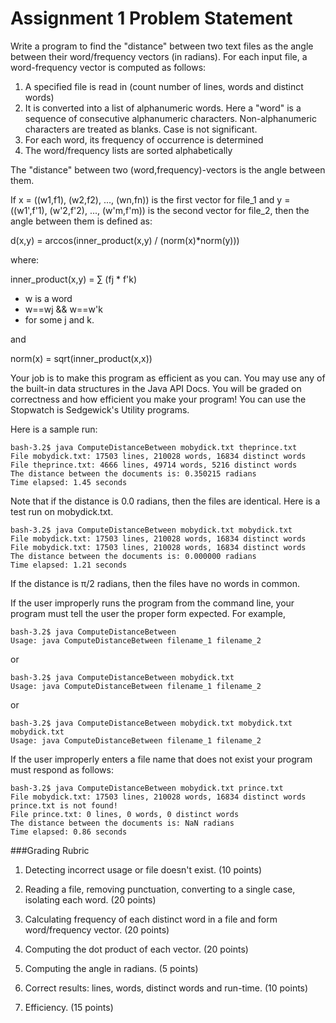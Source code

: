 Assignment 1 Problem Statement
=========

Write a program to find the "distance" between two text files as the angle between their word/frequency vectors (in radians). For each input file, a word-frequency vector is computed as follows:

1. A specified file is read in (count number of lines, words and distinct words)
2. It is converted into a list of alphanumeric words. Here a "word" is a sequence of consecutive alphanumeric characters.  Non-alphanumeric characters are treated as blanks. Case is not significant.
3. For each word, its frequency of occurrence is determined
4. The word/frequency lists are sorted alphabetically

The "distance" between two (word,frequency)-vectors is the angle between them.

If x = ((w1,f1), (w2,f2), ..., (wn,fn)) is the first vector for file_1 and y = ((w1',f'1), (w'2,f'2), ..., (w'm,f'm)) is the second vector for file_2, then the angle between them is defined as:

d(x,y) = arccos(inner_product(x,y) / (norm(x)*norm(y)))

where:

inner_product(x,y) = ∑ (fj * f'k) 

 - w is a word 
 - w==wj && w==w'k
 - for some j and k.
    
and

norm(x) = sqrt(inner_product(x,x))

Your job is to make this program as efficient as you can. You may use any of the built-in data structures in the Java API Docs. You will be graded on correctness and how efficient you make your program! You can use the Stopwatch is Sedgewick's Utility programs.

Here is a sample run:

```
bash-3.2$ java ComputeDistanceBetween mobydick.txt theprince.txt
File mobydick.txt: 17503 lines, 210028 words, 16834 distinct words
File theprince.txt: 4666 lines, 49714 words, 5216 distinct words
The distance between the documents is: 0.350215 radians
Time elapsed: 1.45 seconds
```

Note that if the distance is 0.0 radians, then the files are identical. Here is a test run on mobydick.txt.

```
bash-3.2$ java ComputeDistanceBetween mobydick.txt mobydick.txt
File mobydick.txt: 17503 lines, 210028 words, 16834 distinct words
File mobydick.txt: 17503 lines, 210028 words, 16834 distinct words
The distance between the documents is: 0.000000 radians
Time elapsed: 1.21 seconds
```

If the distance is π/2 radians, then the files have no words in common. 

If the user improperly runs the program from the command line, your program must tell the user the proper form expected. For example,

```
bash-3.2$ java ComputeDistanceBetween 
Usage: java ComputeDistanceBetween filename_1 filename_2
```

or 

```
bash-3.2$ java ComputeDistanceBetween mobydick.txt
Usage: java ComputeDistanceBetween filename_1 filename_2
```

or

```
bash-3.2$ java ComputeDistanceBetween mobydick.txt mobydick.txt mobydick.txt
Usage: java ComputeDistanceBetween filename_1 filename_2
```

If the user improperly enters a file name that does not exist  your program must respond as follows:

```
bash-3.2$ java ComputeDistanceBetween mobydick.txt prince.txt
File mobydick.txt: 17503 lines, 210028 words, 16834 distinct words
prince.txt is not found!
File prince.txt: 0 lines, 0 words, 0 distinct words
The distance between the documents is: NaN radians
Time elapsed: 0.86 seconds
```

###Grading Rubric

1. Detecting incorrect usage or file doesn't exist. (10 points)

2. Reading a file, removing punctuation, converting to a single case, isolating each word. (20 points)

3. Calculating frequency of each distinct word in a file and form word/frequency vector. (20 points)

4. Computing the dot product of each vector. (20 points)

5. Computing the angle in radians. (5 points)

6. Correct results: lines, words, distinct words and run-time. (10 points)

7. Efficiency. (15 points)
